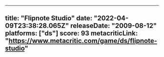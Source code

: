 
---
title: "Flipnote Studio"
date: "2022-04-09T23:38:28.065Z"
releaseDate: "2009-08-12"
platforms: ["ds"]
score: 93
metacriticLink: "https://www.metacritic.com/game/ds/flipnote-studio"
---
